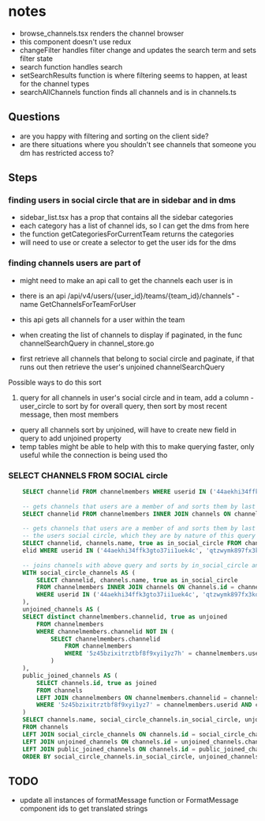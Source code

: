 # notes

- browse_channels.tsx renders the channel browser
- this component doesn't use redux
- changeFilter handles filter change and updates the search term and sets filter state
- search function handles search
- setSearchResults function is where filtering seems to happen, at least for the channel types
- searchAllChannels function finds all channels and is in channels.ts

## Questions
- are you happy with filtering and sorting on the client side?
- are there situations where you shouldn't see channels that someone you dm has restricted access to?


## Steps

### finding users in social circle that are in sidebar and in dms
- sidebar_list.tsx has a prop that contains all the sidebar categories
- each category has a list of channel ids, so I can get the dms from here
- the function getCategoriesForCurrentTeam returns the categories
- will need to use or create a selector to get the user ids for the dms

### finding channels users are part of
- might need to make an api call to get the channels each user is in
- there is an api /api/v4/users/{user_id}/teams/{team_id}/channels" - name GetChannelsForTeamForUser
- this api gets all channels for a user within the team

- when creating the list of channels to display if paginated, in the func channelSearchQuery in channel_store.go
- first retrieve all channels that belong to social circle and paginate, if that runs out then retrieve the
user's unjoined channelSearchQuery

Possible ways to do this sort
1. query for all channels in user's social circle and in team, add a column - user_circle to sort by for overall query, then sort by most recent message, then most members
- query all channels sort by unjoined, will have to create new field in query to add unjoined property
- temp tables might be able to help with this to make querying faster, only useful while the connection is being used tho


### SELECT CHANNELS FROM SOCIAL circle
```sql
    SELECT channelid FROM channelmembers WHERE userid IN ('44aekhi34ffk3gto37ii1uek4c', 'qtzwymk897fx3kqw6p77a3uofe');
    
    -- gets channels that users are a member of and sorts them by last updated time
    SELECT channelid FROM channelmembers INNER JOIN channels ON channels.id = channelid WHERE userid IN ('44aekhi34ffk3gto37ii1uek4c', 'qtzwymk897fx3kqw6p77a3uofe') ORDER BY channels.lastpostat DESC;
    
    -- gets channels that users are a member of and sorts them by last updated time and returns a bool for if they are in 
    -- the users social circle, which they are by nature of this query
    SELECT channelid, channels.name, true as in_social_circle FROM channelmembers INNER JOIN channels ON channels.id = chann
    elid WHERE userid IN ('44aekhi34ffk3gto37ii1uek4c', 'qtzwymk897fx3kqw6p77a3uofe') ORDER BY channels.lastpostat DESC;
    
    -- joins channels with above query and sorts by in_social_circle and lastpostat
    WITH social_circle_channels AS (
        SELECT channelid, channels.name, true as in_social_circle
        FROM channelmembers INNER JOIN channels ON channels.id = channelid
        WHERE userid IN ('44aekhi34ffk3gto37ii1uek4c', 'qtzwymk897fx3kqw6p77a3uofe') ORDER BY in_social_circle, channels.lastpostat DESC
    ),
    unjoined_channels AS (
    SELECT distinct channelmembers.channelid, true as unjoined                        
        FROM channelmembers 
        WHERE channelmembers.channelid NOT IN (
            SELECT channelmembers.channelid
                FROM channelmembers
                WHERE '5z45bzixitrztbf8f9xyi1yz7h' = channelmembers.userid
            )
    ),
    public_joined_channels AS (
        SELECT channels.id, true as joined
        FROM channels
        LEFT JOIN channelmembers ON channelmembers.channelid = channels.id
        WHERE '5z45bzixitrztbf8f9xyi1yz7' = channelmembers.userid AND channels.type = 'O'
    )
    SELECT channels.name, social_circle_channels.in_social_circle, unjoined_channels.unjoined, public_joined_channels.joined
    FROM channels
    LEFT JOIN social_circle_channels ON channels.id = social_circle_channels.channelid
    LEFT JOIN unjoined_channels ON channels.id = unjoined_channels.channelid
    LEFT JOIN public_joined_channels ON channels.id = public_joined_channels.id
    ORDER BY social_circle_channels.in_social_circle, unjoined_channels.unjoined, public_joined_channels.joined, channels.lastpostat;
```



## TODO
- update all instances of formatMessage function or FormatMessage component ids to get translated strings

